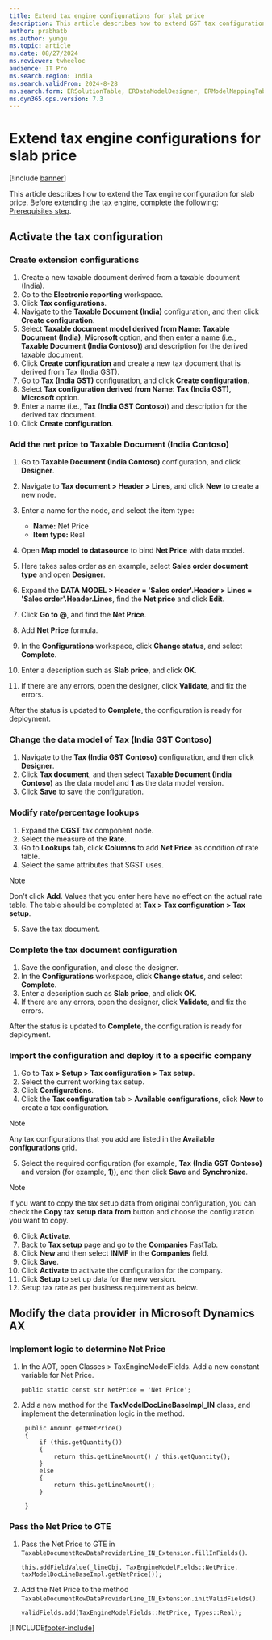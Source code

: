 ```yaml
---
title: Extend tax engine configurations for slab price
description: This article describes how to extend GST tax configurations to meet slab price function in India.
author: prabhatb
ms.author: yungu
ms.topic: article
ms.date: 08/27/2024
ms.reviewer: twheeloc
audience: IT Pro 
ms.search.region: India
ms.search.validFrom: 2024-8-28
ms.search.form: ERSolutionTable, ERDataModelDesigner, ERModelMappingTable
ms.dyn365.ops.version: 7.3
---
```


# Extend tax engine configurations for slab price
[!include [banner](../includes/banner.md)]

This article describes how to extend the Tax engine configuration for slab price. Before extending the tax engine, complete the following: [Prerequisites step](extend-tax-engine-configurations.md#prerequisites).

## Activate the tax configuration
### Create extension configurations
1. Create a new taxable document derived from a taxable document (India).
2. Go to the **Electronic reporting** workspace.
3. Click **Tax configurations**.
4. Navigate to the **Taxable Document (India)** configuration, and then click **Create configuration**.
5. Select **Taxable document model derived from Name: Taxable Document (India), Microsoft** option, and then enter a name (i.e., **Taxable Document (India Contoso)**) and description for the derived taxable document.
6. Click **Create configuration** and create a new tax document that is derived from Tax (India GST).
7. Go to **Tax (India GST)** configuration, and click **Create configuration**.
8. Select **Tax configuration derived from Name: Tax (India GST), Microsoft** option.
9. Enter a name (i.e., **Tax (India GST Contoso)**) and description for the derived tax document.
10. Click **Create configuration**.


### Add the net price to Taxable Document (India Contoso)
1. Go to **Taxable Document (India Contoso)** configuration, and click **Designer**.
2. Navigate to **Tax document > Header > Lines**, and click **New** to create a new node.
3. Enter a name for the node, and select the item type:
   - **Name:** Net Price
   - **Item type:** Real
  
4. Open **Map model to datasource** to bind **Net Price** with data model.
5. Here takes sales order as an example, select **Sales order document type** and open **Designer**.
6. Expand the **DATA MODEL > Header = 'Sales order'.Header > Lines = 'Sales order'.Header.Lines**, find the **Net price** and click **Edit**.
7. Click **Go to @**, and find the **Net Price**.
8. Add **Net Price** formula.
9. In the **Configurations** workspace, click **Change status**, and select **Complete**.
10. Enter a description such as **Slab price**, and click **OK**.
11. If there are any errors, open the designer, click **Validate**, and fix the errors.

After the status is updated to **Complete**, the configuration is ready for deployment.

### Change the data model of Tax (India GST Contoso)
1. Navigate to the **Tax (India GST Contoso)** configuration, and then click **Designer**.
2. Click **Tax document**, and then select **Taxable Document (India Contoso)** as the data model and **1** as the data model version.
3. Click **Save** to save the configuration.

### Modify rate/percentage lookups
1. Expand the **CGST** tax component node.
2. Select the measure of the **Rate**.
3. Go to **Lookups** tab, click **Columns** to add **Net Price** as condition of rate table.
4. Select the same attributes that SGST uses.

> [!NOTE]
> Don't click **Add**. Values that you enter here have no effect on the actual rate table. The table should be completed at **Tax > Tax configuration > Tax setup**.

5. Save the tax document.

### Complete the tax document configuration
1. Save the configuration, and close the designer.
2. In the **Configurations** workspace, click **Change status**, and select **Complete**.
3. Enter a description such as **Slab price**, and click **OK**.
4.  If there are any errors, open the designer, click **Validate**, and fix the errors.

After the status is updated to **Complete**, the configuration is ready for deployment.

### Import the configuration and deploy it to a specific company
1. Go to **Tax > Setup > Tax configuration > Tax setup**.
2. Select the current working tax setup.
3. Click **Configurations**.
4. Click the **Tax configuration** tab > **Available configurations**, click **New** to create a tax configuration.

> [!NOTE]
> Any tax configurations that you add are listed in the **Available configurations** grid.

 5. Select the required configuration (for example, **Tax (India GST Contoso)** and version (for example, **1**)), and then click **Save** and **Synchronize**.

> [!NOTE]
> If you want to copy the tax setup data from original configuration, you can check the **Copy tax setup data from** button and choose the configuration you want to copy.

6. Click **Activate**.
7. Back to **Tax setup** page and go to the **Companies** FastTab.
8. Click **New** and then select **INMF** in the **Companies** field.
9. Click **Save**.
10. Click **Activate** to activate the configuration for the company.
11. Click **Setup** to set up data for the new version.
12. Setup tax rate as per business requirement as below.

 
## Modify the data provider in Microsoft Dynamics AX
### Implement logic to determine Net Price
1. In the AOT, open Classes > TaxEngineModelFields. Add a new constant variable for Net Price.
   
   ```
   public static const str NetPrice = 'Net Price';
   ```


2. Add a new method for the **TaxModelDocLineBaseImpl_IN** class, and implement the determination logic in the method.
   
   ```
    public Amount getNetPrice()
    {
        if (this.getQuantity())
        {
            return this.getLineAmount() / this.getQuantity();
        }
        else
        {
            return this.getLineAmount();
        }

    }
   ```

### Pass the Net Price to GTE
1. Pass the Net Price to GTE in `TaxableDocumentRowDataProviderLine_IN_Extension.fillInFields()`.
   
   ```
   this.addFieldValue(_lineObj, TaxEngineModelFields::NetPrice, taxModelDocLineBaseImpl.getNetPrice());
   ```


2. Add the Net Price to the method `TaxableDocumentRowDataProviderLine_IN_Extension.initValidFields()`.

   ```
   validFields.add(TaxEngineModelFields::NetPrice, Types::Real);
   ```



[!INCLUDE[footer-include](../../includes/footer-banner.md)]
